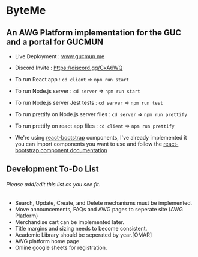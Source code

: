 # ByteMe

## An AWG Platform implementation for the GUC and a portal for GUCMUN

- Live Deployment : www.gucmun.me
- Discord Invite : https://discord.gg/CxA6WQ
- To run React app : `cd client` => `npm run start`
- To run Node.js server : `cd server` => `npm run start`
- To run Node.js server Jest tests : `cd server` => `npm run test`
- To run prettify on Node.js server files : `cd server` => `npm run prettify`
- To run prettify on react app files : `cd client` => `npm run prettify`


- We're using [react-bootstrap](https://react-bootstrap.github.io/)
components, I've already implemented it you can import components you want to use and follow the [react-bootstrap component documentation](https://react-bootstrap.github.io/components/alerts/)

## Development To-Do List

###### Please add/edit this list as you see fit.

- Search, Update, Create, and Delete mechanisms must be implemented.
- Move announcements, FAQs and AWG pages to seperate site (AWG Platform)
- Merchandise cart can be implemented later.
- Title margins and sizing needs to become consistent.
- Academic Library should be seperated by year.[OMAR]
- AWG platform home page
- Online google sheets for registration.

